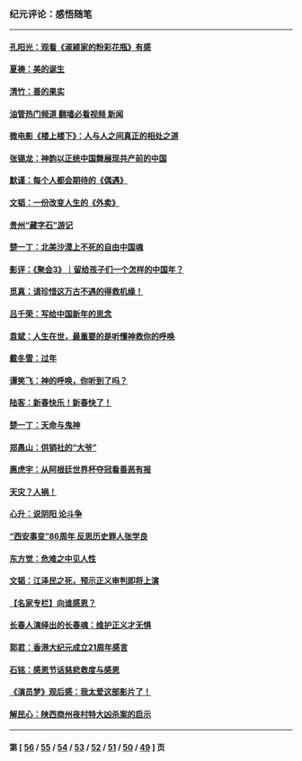### 纪元评论：感悟随笔
---
#### [孔阳光：观看《淑颍家的粉彩花瓶》有感](../../pages/nsc1035/n13967929.md?04140330) 
#### [夏祷：美的诞生](../../pages/nsc1035/n13962321.md?04140330) 
#### [清竹：善的果实](../../pages/nsc1035/n13963980.md?04140330) 
#### [油管热门频道 翻墙必看视频 新闻](ok?04140330)
#### [微电影《楼上楼下》：人与人之间真正的相处之道](../../pages/nsc1035/n13944319.md?04140330) 
#### [张锡龙：神韵以正统中国舞展现共产前的中国](../../pages/nsc1035/n13939727.md?04140330) 
#### [默谨：每个人都会期待的《偶遇》](../../pages/nsc1035/n13939091.md?04140330) 
#### [文韬：一份改变人生的《外卖》](../../pages/nsc1035/n13931822.md?04140330) 
#### [贵州“藏字石”游记](../../pages/nsc1035/n13923310.md?04140330) 
#### [楚一丁：北美沙漠上不死的自由中国魂](../../pages/nsc1035/n13921879.md?04140330) 
#### [影评：《聚会3》｜留给孩子们一个怎样的中国年？](../../pages/nsc1035/n13919652.md?04140330) 
#### [觅真：请珍惜这万古不遇的得救机缘！](../../pages/nsc1035/n13917157.md?04140330) 
#### [吕千荣：写给中国新年的思念](../../pages/nsc1035/n13915103.md?04140330) 
#### [袁斌：人生在世，最重要的是听懂神救你的呼唤](../../pages/nsc1035/n13914636.md?04140330) 
#### [戴冬雪：过年](../../pages/nsc1035/n13913311.md?04140330) 
#### [谭笑飞：神的呼唤，你听到了吗？](../../pages/nsc1035/n13912603.md?04140330) 
#### [陆客：新春快乐！新春快了！](../../pages/nsc1035/n13911771.md?04140330) 
#### [楚一丁：天命与鬼神](../../pages/nsc1035/n13904371.md?04140330) 
#### [郑愚山：供销社的“大爷”](../../pages/nsc1035/n13904409.md?04140330) 
#### [惠虎宇：从阿根廷世界杯夺冠看善恶有报](../../pages/nsc1035/n13889438.md?04140330) 
#### [天灾？人祸！](../../pages/nsc1035/n13900104.md?04140330) 
#### [心升：说阴阳 论斗争](../../pages/nsc1035/n13885189.md?04140330) 
#### [“西安事变”86周年 反思历史罪人张学良](../../pages/nsc1035/n13882019.md?04140330) 
#### [东方觉：危难之中见人性](../../pages/nsc1035/n13881549.md?04140330) 
#### [文韬：江泽民之死，预示正义审判即将上演](../../pages/nsc1035/n13877698.md?04140330) 
#### [【名家专栏】向谁感恩？](../../pages/nsc1035/n13873797.md?04140330) 
#### [长春人演绎出的长春魂：维护正义才无惧](../../pages/nsc1035/n13871764.md?04140330) 
#### [郭君：香港大纪元成立21周年感言](../../pages/nsc1035/n13871269.md?04140330) 
#### [石铭：感恩节话慈悲救度与感恩](../../pages/nsc1035/n13869863.md?04140330) 
#### [《演员梦》观后感：我太爱这部影片了！](../../pages/nsc1035/n13866783.md?04140330) 
#### [解民心：陕西商州夜村特大凶杀案的启示](../../pages/nsc1035/n13865339.md?04140330) 

---
#### 第 [ [56](./56.md?04140330) / [55](./55.md?04140330) / [54](./54.md?04140330) / [53](./53.md?04140330) / [52](./52.md?04140330) / [51](./51.md?04140330) / [50](./50.md?04140330) / [49](./49.md?04140330) ] 页
